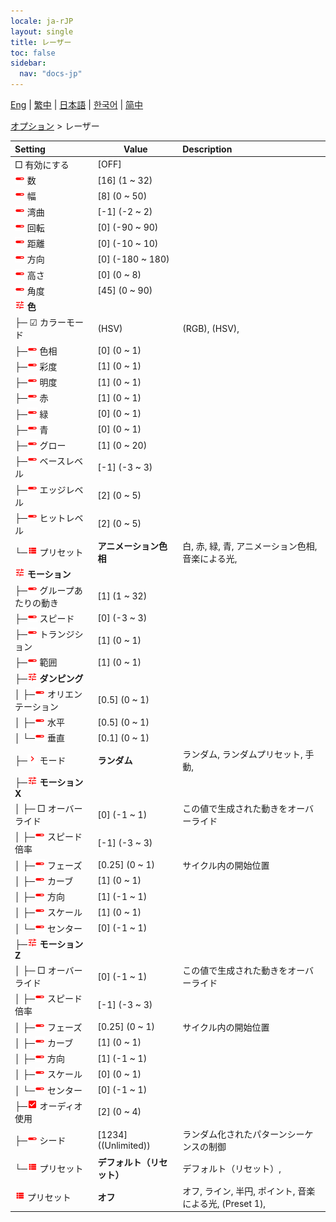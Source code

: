 ```yaml
---
locale: ja-rJP
layout: single
title: レーザー
toc: false
sidebar:
  nav: "docs-jp"
---
```

[Eng](/dancexr/menu/2025.4/stage/laser) | [繁中](/tw/dancexr/menu/2025.4/stage/laser) | [日本語](/jp/dancexr/menu/2025.4/stage/laser) | [한국어](/kr/dancexr/menu/2025.4/stage/laser) | [简中](/zh/dancexr/menu/2025.4/stage/laser)

[オプション](../menu#オプション) > レーザー



| Setting | Value | Description |
| :--- | --- | :--- |
|  □ 有効にする| [OFF] | 
| <img src="/images/icon/ic_slider.png" alt="slider icon"/> 数| [16] (1 ~ 32) | 
| <img src="/images/icon/ic_slider.png" alt="slider icon"/> 幅| [8] (0 ~ 50) | 
| <img src="/images/icon/ic_slider.png" alt="slider icon"/> 湾曲| [-1] (-2 ~ 2) | 
| <img src="/images/icon/ic_slider.png" alt="slider icon"/> 回転| [0] (-90 ~ 90) | 
| <img src="/images/icon/ic_slider.png" alt="slider icon"/> 距離| [0] (-10 ~ 10) | 
| <img src="/images/icon/ic_slider.png" alt="slider icon"/> 方向| [0] (-180 ~ 180) | 
| <img src="/images/icon/ic_slider.png" alt="slider icon"/> 高さ| [0] (0 ~ 8) | 
| <img src="/images/icon/ic_slider.png" alt="slider icon"/> 角度| [45] (0 ~ 90) | 
| <img src="/images/icon/ic_tune.png" alt="tune icon"/> <b>色</b>| | 
| ├─ ☑ カラーモード| (HSV) | (RGB), (HSV), 
| ├─<img src="/images/icon/ic_slider.png" alt="slider icon"/> 色相| [0] (0 ~ 1) | 
| ├─<img src="/images/icon/ic_slider.png" alt="slider icon"/> 彩度| [1] (0 ~ 1) | 
| ├─<img src="/images/icon/ic_slider.png" alt="slider icon"/> 明度| [1] (0 ~ 1) | 
| ├─<img src="/images/icon/ic_slider.png" alt="slider icon"/> 赤| [1] (0 ~ 1) | 
| ├─<img src="/images/icon/ic_slider.png" alt="slider icon"/> 緑| [0] (0 ~ 1) | 
| ├─<img src="/images/icon/ic_slider.png" alt="slider icon"/> 青| [0] (0 ~ 1) | 
| ├─<img src="/images/icon/ic_slider.png" alt="slider icon"/> グロー| [1] (0 ~ 20) | 
| ├─<img src="/images/icon/ic_slider.png" alt="slider icon"/> ベースレベル| [-1] (-3 ~ 3) | 
| ├─<img src="/images/icon/ic_slider.png" alt="slider icon"/> エッジレベル| [2] (0 ~ 5) | 
| ├─<img src="/images/icon/ic_slider.png" alt="slider icon"/> ヒットレベル| [2] (0 ~ 5) | 
| └─<img src="/images/icon/ic_list.png" alt="list icon"/> プリセット| **アニメーション色相** | 白, 赤, 緑, 青, アニメーション色相, 音楽による光,  |
| <img src="/images/icon/ic_tune.png" alt="tune icon"/> <b>モーション</b>| | 
| ├─<img src="/images/icon/ic_slider.png" alt="slider icon"/> グループあたりの動き| [1] (1 ~ 32) | 
| ├─<img src="/images/icon/ic_slider.png" alt="slider icon"/> スピード| [0] (-3 ~ 3) | 
| ├─<img src="/images/icon/ic_slider.png" alt="slider icon"/> トランジション| [1] (0 ~ 1) | 
| ├─<img src="/images/icon/ic_slider.png" alt="slider icon"/> 範囲| [1] (0 ~ 1) | 
| ├─<img src="/images/icon/ic_tune.png" alt="tune icon"/> <b>ダンピング</b>| | 
| │ ├─<img src="/images/icon/ic_slider.png" alt="slider icon"/> オリエンテーション| [0.5] (0 ~ 1) | 
| │ ├─<img src="/images/icon/ic_slider.png" alt="slider icon"/> 水平| [0.5] (0 ~ 1) | 
| │ └─<img src="/images/icon/ic_slider.png" alt="slider icon"/> 垂直| [0.1] (0 ~ 1) | 
| ├─<img src="/images/icon/ic_chevron.png" alt="chevron icon"/> モード| **ランダム** | ランダム, ランダムプリセット, 手動,  |
| ├─<img src="/images/icon/ic_tune.png" alt="tune icon"/> <b>モーション X</b>| | 
| │ ├─ □ オーバーライド| [0] (-1 ~ 1) | この値で生成された動きをオーバーライド
| │ ├─<img src="/images/icon/ic_slider.png" alt="slider icon"/> スピード倍率| [-1] (-3 ~ 3) | 
| │ ├─<img src="/images/icon/ic_slider.png" alt="slider icon"/> フェーズ| [0.25] (0 ~ 1) | サイクル内の開始位置
| │ ├─<img src="/images/icon/ic_slider.png" alt="slider icon"/> カーブ| [1] (0 ~ 1) | 
| │ ├─<img src="/images/icon/ic_slider.png" alt="slider icon"/> 方向| [1] (-1 ~ 1) | 
| │ ├─<img src="/images/icon/ic_slider.png" alt="slider icon"/> スケール| [1] (0 ~ 1) | 
| │ └─<img src="/images/icon/ic_slider.png" alt="slider icon"/> センター| [0] (-1 ~ 1) | 
| ├─<img src="/images/icon/ic_tune.png" alt="tune icon"/> <b>モーション Z</b>| | 
| │ ├─ □ オーバーライド| [0] (-1 ~ 1) | この値で生成された動きをオーバーライド
| │ ├─<img src="/images/icon/ic_slider.png" alt="slider icon"/> スピード倍率| [-1] (-3 ~ 3) | 
| │ ├─<img src="/images/icon/ic_slider.png" alt="slider icon"/> フェーズ| [0.25] (0 ~ 1) | サイクル内の開始位置
| │ ├─<img src="/images/icon/ic_slider.png" alt="slider icon"/> カーブ| [1] (0 ~ 1) | 
| │ ├─<img src="/images/icon/ic_slider.png" alt="slider icon"/> 方向| [1] (-1 ~ 1) | 
| │ ├─<img src="/images/icon/ic_slider.png" alt="slider icon"/> スケール| [0] (0 ~ 1) | 
| │ └─<img src="/images/icon/ic_slider.png" alt="slider icon"/> センター| [0] (-1 ~ 1) | 
| ├─<img src="/images/icon/ic_check_on.png" alt="check on icon"/> オーディオ使用| [2] (0 ~ 4) | 
| ├─<img src="/images/icon/ic_slider.png" alt="slider icon"/> シード| [1234] ((Unlimited)) | ランダム化されたパターンシーケンスの制御
| └─<img src="/images/icon/ic_list.png" alt="list icon"/> プリセット| **デフォルト（リセット）** | デフォルト（リセット）,  |
| <img src="/images/icon/ic_list.png" alt="list icon"/> プリセット| **オフ** | オフ, ライン, 半円, ポイント, 音楽による光, (Preset 1),  |
